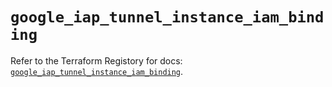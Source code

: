 # `google_iap_tunnel_instance_iam_binding`

Refer to the Terraform Registory for docs: [`google_iap_tunnel_instance_iam_binding`](https://www.terraform.io/docs/providers/google-beta/r/google_iap_tunnel_instance_iam_binding).
